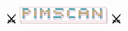 <p>
  <h1 align="center"><b>⚔ <img src="https://github.com/canix1/PIMSCAN/blob/main/img/PIMSCAN.png" width="40%"> ⚔</b></h1>
</p>

